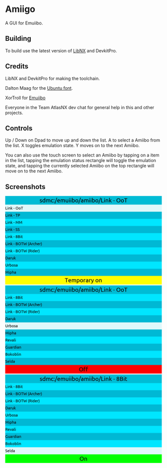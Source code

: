 # Amiigo
A GUI for Emuiibo.

## Building
To build use the latest version of [LibNX](https://github.com/switchbrew/libnx) and DevkitPro.

## Credits
LibNX and DevkitPro for making the toolchain.

Dalton Maag for the [Ubuntu font](https://fonts.google.com/specimen/Ubuntu).

XorTroll for [Emuiibo](https://github.com/XorTroll/emuiibo)

Everyone in the Team AtlasNX dev chat  for general help in this and other projects.

## Controls
Up / Down on Dpad to move up and down the list.
A to select a Amiibo from the list.
X toggles emulation state.
Y moves on to the next Amiibo.

You can also use the touch screen to select an Amiibo by tapping on a item in the list, tapping the emulation status rectangle will toggle the emulation state, and tapping the currently selected Amiibo on the top rectangle will move on to the next Amiibo.

## Screenshots
![Image](https://raw.githubusercontent.com/CompSciOrBust/Amiigo/master/Screenshots/Screenshot_1.jpg)
![Image](https://raw.githubusercontent.com/CompSciOrBust/Amiigo/master/Screenshots/Screenshot_2.jpg)
![Image](https://raw.githubusercontent.com/CompSciOrBust/Amiigo/master/Screenshots/Screenshot_3.jpg)
